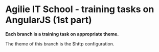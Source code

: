 # Agilie IT School - training tasks on AngularJS (1st part)
**Each branch is a training task on appropriate theme.**

The theme of this branch is the $http configuration.